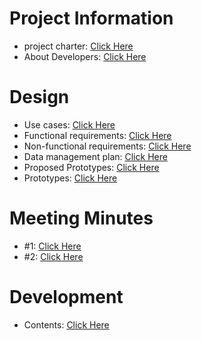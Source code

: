 # Project Information
  - project charter: [Click Here](https://github.com/S562015/Spring24-GDP1-Team2/wiki/Project-Charter)
  - About Developers: [Click Here](https://github.com/S562015/Spring24-GDP1-Team2/wiki/About-the-Developers)
# Design
  - Use cases: [Click Here](https://github.com/S562015/Spring24-GDP1-Team2/wiki/Use-Cases-(Iteration-2))
  - Functional requirements: [Click Here](https://github.com/S562015/Spring24-GDP1-Team2/wiki/Functional-Requirements-(Iteration-2))
  - Non-functional requirements: [Click Here](https://github.com/S562015/Spring24-GDP1-Team2/wiki/Non%E2%80%90functional-Requirements-List-(Iteration-1))
  - Data management plan: [Click Here](https://github.com/S562015/Spring24-GDP1-Team2/wiki/Data-Management-Plan-(Iteration-2))
  - Proposed Prototypes: [Click Here](https://github.com/S562015/Spring24-GDP1-Team2/wiki/List-of-Proposed-Prototypes-(Iteration-%E2%80%90-2))
  - Prototypes: [Click Here](https://github.com/S562015/Spring24-GDP1-Team2/wiki/List-of-Proposed-Prototypes-(Iteration-%E2%80%90-2))
# Meeting Minutes
  - #1: [Click Here](https://github.com/S562015/Spring24-GDP1-Team2/wiki/Minutes-of-Meeting(MOM))
  - #2: [Click Here](https://github.com/S562015/Spring24-GDP1-Team2/wiki/02-19-2024-%E2%80%90-Minutes-of-Meeting-(MOM))
# Development
  - Contents: [Click Here](https://github.com/S562015/Spring24-GDP1-Team2/wiki/Project-Development)